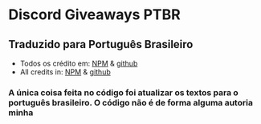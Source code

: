 # Discord Giveaways PTBR

## Traduzido para Português Brasileiro
- Todos os crédito em: [NPM](https://www.npmjs.com/package/discord-giveaways) & [github](https://github.com/Androz2091/discord-giveaways)
- All credits in: [NPM](https://www.npmjs.com/package/discord-giveaways) & [github](https://github.com/Androz2091/discord-giveaways)

### A única coisa feita no código foi atualizar os textos para o português brasileiro. O código não é de forma alguma autoria minha